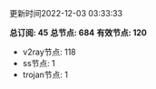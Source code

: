 更新时间2022-12-03 03:33:33

**总订阅: 45**
**总节点: 684**
**有效节点: 120**
- v2ray节点: 118
- ss节点: 1
- trojan节点: 1
